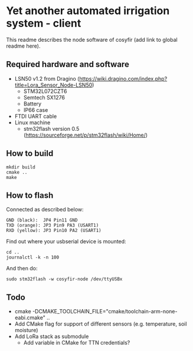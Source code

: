 # Yet another automated irrigation system - client

This readme describes the node software of cosyfir (add link to global readme here).

## Required hardware and software

* LSN50 v1.2 from Dragino (https://wiki.dragino.com/index.php?title=Lora_Sensor_Node-LSN50)
  * STM32L072CZT6
  * Semtech SX1276
  * Battery
  * IP66 case
* FTDI UART cable
* Linux machine
  * stm32flash version 0.5 (https://sourceforge.net/p/stm32flash/wiki/Home/)

## How to build

    mkdir build
    cmake ..
    make

## How to flash

Connected as described below:

    GND (black):  JP4 Pin11 GND
    TXD (orange): JP3 Pin9 PA3 (USART1)
    RXD (yellow): JP3 Pin10 PA2 (USART1)

Find out where your usbserial device is mounted:

    cd ..
    journalctl -k -n 100

And then do:

    sudo stm32flash -w cosyfir-node /dev/ttyUSBx

## Todo

* cmake -DCMAKE_TOOLCHAIN_FILE="cmake/toolchain-arm-none-eabi.cmake" ..
* Add CMake flag for support of different sensors (e.g. temperature, soil moisture)
* Add LoRa stack as submodule
  * Add variable in CMake for TTN credentials?
